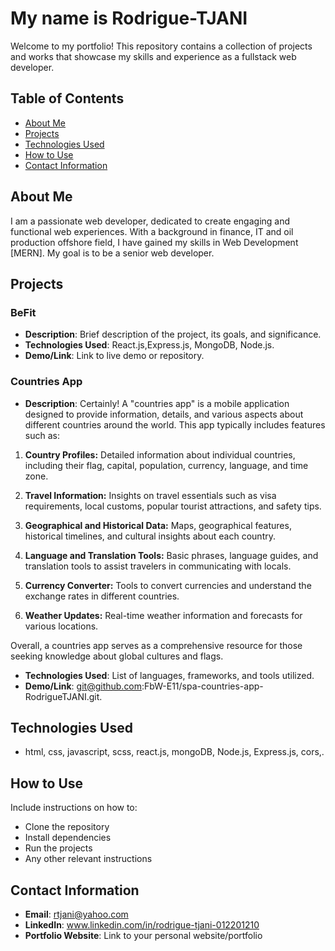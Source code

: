 # My name is Rodrigue-TJANI


Welcome to my portfolio! This repository contains a collection of projects and works that showcase my skills and experience as a fullstack web developer.

## Table of Contents

- [About Me](#about-me)
- [Projects](#projects)
- [Technologies Used](#technologies-used)
- [How to Use](#how-to-use)
- [Contact Information](#contact-information)

## About Me

I am a passionate web developer, dedicated to create engaging and functional web experiences. With a background in finance, IT and oil production offshore field, I have gained my skills in Web Development [MERN]. My goal is to be a senior web developer.

## Projects

### BeFit

- **Description**: Brief description of the project, its goals, and significance.
- **Technologies Used**: React.js,Express.js, MongoDB, Node.js.
- **Demo/Link**: Link to live demo or repository.

### Countries App

- **Description**: Certainly! A "countries app" is a mobile application designed to provide information, details, and various aspects about different countries around the world. This app typically includes features such as:

1. **Country Profiles:** Detailed information about individual countries, including their flag, capital, population, currency, language, and time zone.

2. **Travel Information:** Insights on travel essentials such as visa requirements, local customs, popular tourist attractions, and safety tips.

3. **Geographical and Historical Data:** Maps, geographical features, historical timelines, and cultural insights about each country.

4. **Language and Translation Tools:** Basic phrases, language guides, and translation tools to assist travelers in communicating with locals.

5. **Currency Converter:** Tools to convert currencies and understand the exchange rates in different countries.

6. **Weather Updates:** Real-time weather information and forecasts for various locations.

Overall, a countries app serves as a comprehensive resource for those seeking knowledge about global cultures and flags.
- **Technologies Used**: List of languages, frameworks, and tools utilized.
- **Demo/Link**: git@github.com:FbW-E11/spa-countries-app-RodrigueTJANI.git.



## Technologies Used

- html, css, javascript, scss, react.js, mongoDB, Node.js, Express.js, cors,.

## How to Use

Include instructions on how to:
- Clone the repository
- Install dependencies
- Run the projects
- Any other relevant instructions

## Contact Information

- **Email**: rtjani@yahoo.com
- **LinkedIn**: www.linkedin.com/in/rodrigue-tjani-012201210
- **Portfolio Website**: Link to your personal website/portfolio


